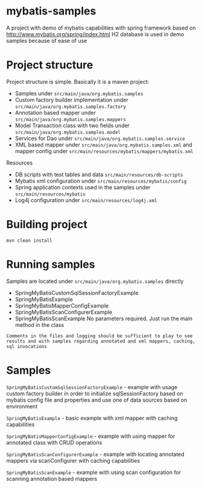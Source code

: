 # mybatis-samples
A project with demo of mybatis capabilities with spring framework based on http://www.mybatis.org/spring/index.html
H2 database is used in demo samples because of ease of use

# Project structure
Project structure is simple. Basically it is a maven project:
- Samples under `src/main/java/org.mybatis.samples`
- Custom factory builder implementation under `src/main/java/org.mybatis.samples.factory`
- Annotation based mapper under `src/main/java/org.mybatis.samples.mappers`
- Model Transaction class with two fields under `src/main/java/org.mybatis.samples.model`
- Services for Dao under `src/main/java/org.mybatis.samples.service`
- XML based mapper under `src/main/java/org.mybatis.samples.xml` and mapper config under `src/main/resources/mybatis/mappers/mybatis.xml`

Resources
- DB scripts with test tables and data `src/main/resources/db-scripts`
- Mybatis xml configuration under `src/main/resources/mybatis/config`
- Spring application contexts used in the samples under `src/main/resources/mybatis`
- Log4j configuration under `src/main/resources/log4j.xml`

# Building project
`mvn clean install`

# Running samples
Samples are located under `src/main/java/org.mybatis.samples` directly
- SpringMyBatisCustomSqlSessionFactoryExample
- SpringMyBatisExample
- SpringMyBatisMapperConfigExample
- SpringMyBatisScanConfigurerExample
- SpringMyBatisScanExample
No parameters required. Just run the main method in the class

`Comments in the files and logging should be sufficient to play to see results and with samples regarding annotated and xml mappers, caching, sql invocations`

# Samples
`SpringMyBatisCustomSqlSessionFactoryExample` - example with usage custom factory builder in order to
initialize sqlSessionFactory based on mybatis config file and properties and use one of data sources based on environment

`SpringMyBatisExample` - basic example with xml mapper with caching capabilities

`SpringMyBatisMapperConfigExample` - example with using mapper for annotated class with CRUD operations

`SpringMyBatisScanConfigurerExample` - example with locating annotated mappers via scanConfigurer with caching capabilities

`SpringMyBatisScanExample` - example with using scan configuration for scanning annotation based mappers
